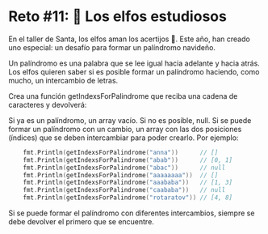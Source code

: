 # Reto #11: 📖 Los elfos estudiosos

En el taller de Santa, los elfos aman los acertijos 🧠. Este año, han creado uno especial: un desafío para formar un palíndromo navideño.

Un palíndromo es una palabra que se lee igual hacia adelante y hacia atrás. Los elfos quieren saber si es posible formar un palíndromo haciendo, como mucho, un intercambio de letras.

Crea una función getIndexsForPalindrome que reciba una cadena de caracteres y devolverá:

Si ya es un palíndromo, un array vacío.
Si no es posible, null.
Si se puede formar un palíndromo con un cambio, un array con las dos posiciones (índices) que se deben intercambiar para poder crearlo.
Por ejemplo:
```go
	fmt.Println(getIndexsForPalindrome("anna"))      // []
	fmt.Println(getIndexsForPalindrome("abab"))      // [0, 1]
	fmt.Println(getIndexsForPalindrome("abac"))      // null
	fmt.Println(getIndexsForPalindrome("aaaaaaaa"))  // []
	fmt.Println(getIndexsForPalindrome("aaababa"))   // [1, 3]
	fmt.Println(getIndexsForPalindrome("caababa"))   // null
	fmt.Println(getIndexsForPalindrome("rotaratov")) // [4, 8]
```
Si se puede formar el palíndromo con diferentes intercambios, siempre se debe devolver el primero que se encuentre.